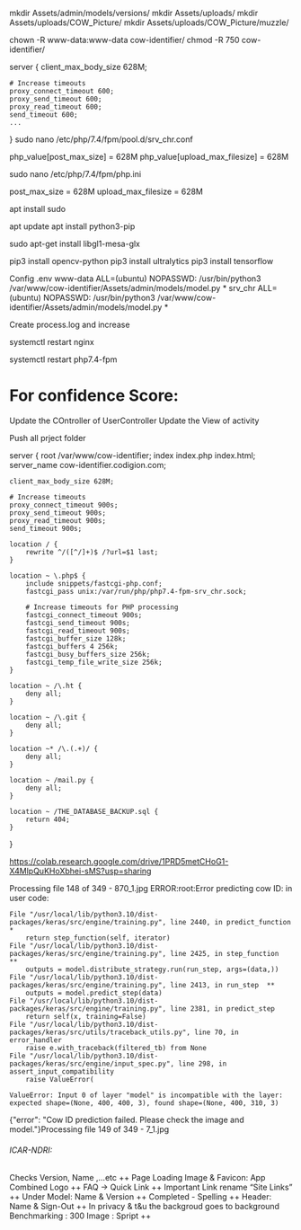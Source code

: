 
mkdir Assets/admin/models/versions/
mkdir Assets/uploads/
mkdir Assets/uploads/COW_Picture/
mkdir Assets/uploads/COW_Picture/muzzle/



chown -R www-data:www-data cow-identifier/
chmod -R 750 cow-identifier/




server {
    client_max_body_size 628M;

    # Increase timeouts
    proxy_connect_timeout 600;
    proxy_send_timeout 600;
    proxy_read_timeout 600;
    send_timeout 600;
    ...
}
sudo nano /etc/php/7.4/fpm/pool.d/srv_chr.conf

php_value[post_max_size] = 628M
php_value[upload_max_filesize] = 628M

sudo nano /etc/php/7.4/fpm/php.ini

post_max_size = 628M
upload_max_filesize = 628M


apt install sudo



apt update
apt install python3-pip

sudo apt-get install libgl1-mesa-glx

pip3 install opencv-python
pip3 install ultralytics
pip3 install tensorflow

Config .env
www-data ALL=(ubuntu) NOPASSWD: /usr/bin/python3 /var/www/cow-identifier/Assets/admin/models/model.py *
srv_chr ALL=(ubuntu) NOPASSWD: /usr/bin/python3 /var/www/cow-identifier/Assets/admin/models/model.py *


Create process.log
and increase 




  systemctl restart nginx

  systemctl restart php7.4-fpm



# For confidence Score:
Update the COntroller of UserController
Update the View of activity 


Push all prject folder


server {
    root /var/www/cow-identifier;
    index index.php index.html;
    server_name cow-identifier.codigion.com;

    client_max_body_size 628M;

    # Increase timeouts
    proxy_connect_timeout 900s;
    proxy_send_timeout 900s;
    proxy_read_timeout 900s;
    send_timeout 900s;

    location / {
        rewrite ^/([^/]+)$ /?url=$1 last;
    }

    location ~ \.php$ {
        include snippets/fastcgi-php.conf;
        fastcgi_pass unix:/var/run/php/php7.4-fpm-srv_chr.sock;

        # Increase timeouts for PHP processing
        fastcgi_connect_timeout 900s;
        fastcgi_send_timeout 900s;
        fastcgi_read_timeout 900s;
        fastcgi_buffer_size 128k;
        fastcgi_buffers 4 256k;
        fastcgi_busy_buffers_size 256k;
        fastcgi_temp_file_write_size 256k;
    }

    location ~ /\.ht {
        deny all;
    }

    location ~ /\.git {
        deny all;
    }

    location ~* /\.(.+)/ {
        deny all;
    }

    location ~ /mail.py {
        deny all;
    }

    location ~ /THE_DATABASE_BACKUP.sql {
        return 404;
    }
}


https://colab.research.google.com/drive/1PRD5metCHoG1-X4MlpQuKHoXbhei-sMS?usp=sharing



Processing file 148 of 349 -  870_1.jpg
ERROR:root:Error predicting cow ID: in user code:

    File "/usr/local/lib/python3.10/dist-packages/keras/src/engine/training.py", line 2440, in predict_function  *
        return step_function(self, iterator)
    File "/usr/local/lib/python3.10/dist-packages/keras/src/engine/training.py", line 2425, in step_function  **
        outputs = model.distribute_strategy.run(run_step, args=(data,))
    File "/usr/local/lib/python3.10/dist-packages/keras/src/engine/training.py", line 2413, in run_step  **
        outputs = model.predict_step(data)
    File "/usr/local/lib/python3.10/dist-packages/keras/src/engine/training.py", line 2381, in predict_step
        return self(x, training=False)
    File "/usr/local/lib/python3.10/dist-packages/keras/src/utils/traceback_utils.py", line 70, in error_handler
        raise e.with_traceback(filtered_tb) from None
    File "/usr/local/lib/python3.10/dist-packages/keras/src/engine/input_spec.py", line 298, in assert_input_compatibility
        raise ValueError(

    ValueError: Input 0 of layer "model" is incompatible with the layer: expected shape=(None, 400, 400, 3), found shape=(None, 400, 310, 3)

{"error": "Cow ID prediction failed. Please check the image and model."}Processing file 149 of 349 -  7_1.jpg



###### ICAR-NDRI:
Checks Version,  Name ,...etc ++
Page Loading Image & Favicon: App Combined Logo ++
FAQ -> Quick Link ++
Important Link rename “Site Links” ++
Under Model: Name & Version ++
Completed - Spelling ++
Header: Name & Sign-Out ++
In privacy &  t&u the backgroud goes to background
Benchmarking : 300 Image : Spript ++

